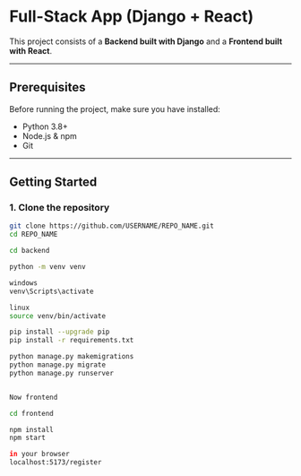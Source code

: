 # Full-Stack App (Django + React)

This project consists of a **Backend built with Django** and a **Frontend built with React**.

---

## Prerequisites

Before running the project, make sure you have installed:

- Python 3.8+  
- Node.js & npm  
- Git  

---

## Getting Started

### 1. Clone the repository

```bash
git clone https://github.com/USERNAME/REPO_NAME.git
cd REPO_NAME

cd backend

python -m venv venv

windows
venv\Scripts\activate

linux
source venv/bin/activate

pip install --upgrade pip
pip install -r requirements.txt

python manage.py makemigrations
python manage.py migrate
python manage.py runserver


Now frontend

cd frontend

npm install
npm start

in your browser
localhost:5173/register




